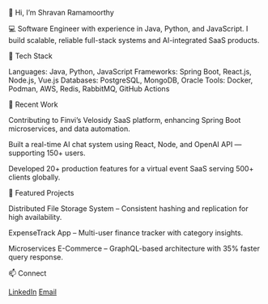 👋 Hi, I’m Shravan Ramamoorthy

💻 Software Engineer with experience in Java, Python, and JavaScript.
I build scalable, reliable full-stack systems and AI-integrated SaaS products.

🔧 Tech Stack

Languages: Java, Python, JavaScript
Frameworks: Spring Boot, React.js, Node.js, Vue.js
Databases: PostgreSQL, MongoDB, Oracle
Tools: Docker, Podman, AWS, Redis, RabbitMQ, GitHub Actions

🚀 Recent Work

Contributing to Finvi’s Velosidy SaaS platform, enhancing Spring Boot microservices, and data automation.

Built a real-time AI chat system using React, Node, and OpenAI API — supporting 150+ users.

Developed 20+ production features for a virtual event SaaS serving 500+ clients globally.

📂 Featured Projects

Distributed File Storage System – Consistent hashing and replication for high availability.

ExpenseTrack App – Multi-user finance tracker with category insights.

Microservices E-Commerce – GraphQL-based architecture with 35% faster query response.

📫 Connect

[LinkedIn]([https://www.linkedin.com/in/shravan-ramamoorthy/])
[Email](mailto:ramamoorthyshravan6@gmail.com)
